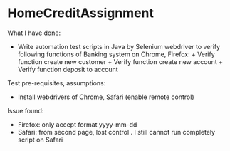 # HomeCreditAssignment
What I have done:
-	Write automation test scripts in Java by Selenium webdriver to verify following functions of Banking system on Chrome, Firefox: 
	         + 	Verify function create new customer
                +  Verify function create new account
                +  Verify function deposit to account

Test pre-requisites, assumptions:
-	Install webdrivers of Chrome, Safari (enable remote control)

Issue found:
-	Firefox: only accept format yyyy-mm-dd
-	Safari: from second page, lost control . I still cannot run completely script on Safari
